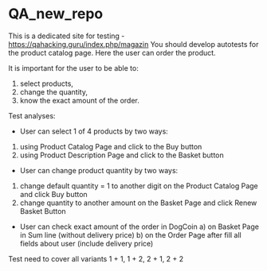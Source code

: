 # QA_new_repo
This is a dedicated site for testing - https://qahacking.guru/index.php/magazin
You should develop autotests for the product catalog page. 
Here the user can order the product. 

It is important for the user to be able to:
1) select products, 
2) change the quantity, 
3) know the exact amount of the order.

Test analyses:
- User can select 1 of 4 products by two ways: 
1) using Product Catalog Page and click to the Buy button
2) using Product Description Page and click to the Basket button

- User can change product quantity by two ways:
1) change default quantity = 1 to another digit on the Product Catalog Page and click Buy button
2) change quantity to another amount on the Basket Page and click Renew Basket Button

- User can check exact amount of the order in DogCoin 
a) on Basket Page in Sum line (without delivery price)
b) on the Order Page after fill all fields about user (include delivery price)

Test need to cover all variants 1 + 1,  1 + 2, 2 + 1, 2 + 2